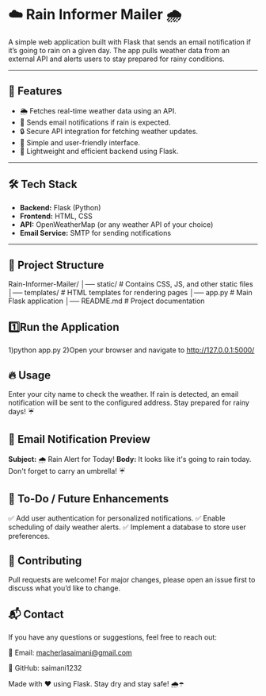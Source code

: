 # ☁️ Rain Informer Mailer 🌧️

A simple web application built with Flask that sends an email notification if it’s going to rain on a given day. The app pulls weather data from an external API and alerts users to stay prepared for rainy conditions.

---

## 🚀 Features
- 🌦️ Fetches real-time weather data using an API.
- 📩 Sends email notifications if rain is expected.
- 🔒 Secure API integration for fetching weather updates.
- 🎨 Simple and user-friendly interface.
- 📡 Lightweight and efficient backend using Flask.

---

## 🛠️ Tech Stack
- **Backend:** Flask (Python)
- **Frontend:** HTML, CSS
- **API:** OpenWeatherMap (or any weather API of your choice)
- **Email Service:** SMTP for sending notifications

---

## 📂 Project Structure
Rain-Informer-Mailer/ │── static/ # Contains CSS, JS, and other static files │── templates/ # HTML templates for rendering pages │── app.py # Main Flask application │── README.md # Project documentation


## 1️⃣Run the Application
1)python app.py
2)Open your browser and navigate to http://127.0.0.1:5000/


## 🔥 Usage
Enter your city name to check the weather.
If rain is detected, an email notification will be sent to the configured address.
Stay prepared for rainy days! ☔


## 📧 Email Notification Preview
**Subject:** 🌧️ Rain Alert for Today!
**Body:** It looks like it's going to rain today. Don't forget to carry an umbrella! ☔

## 🎯 To-Do / Future Enhancements
✅ Add user authentication for personalized notifications.
✅ Enable scheduling of daily weather alerts.
✅ Implement a database to store user preferences.

## 🤝 Contributing
Pull requests are welcome! For major changes, please open an issue first to discuss what you’d like to change.

## 📬 Contact
If you have any questions or suggestions, feel free to reach out:

📧 Email: macherlasaimani@gmail.com

🐙 GitHub: saimani1232

Made with ❤️ using Flask. Stay dry and stay safe! 🌧️☂️

